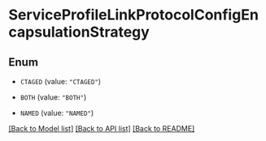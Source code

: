# ServiceProfileLinkProtocolConfigEncapsulationStrategy

## Enum


* `CTAGED` (value: `"CTAGED"`)

* `BOTH` (value: `"BOTH"`)

* `NAMED` (value: `"NAMED"`)


[[Back to Model list]](../README.md#documentation-for-models) [[Back to API list]](../README.md#documentation-for-api-endpoints) [[Back to README]](../README.md)


